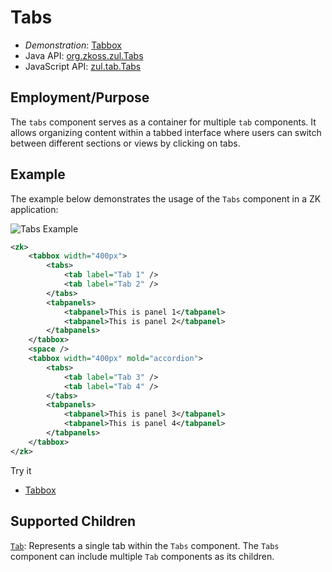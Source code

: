 # Tabs

- *Demonstration*: [Tabbox](https://www.zkoss.org/zkdemo/tabbox)
- Java API: [org.zkoss.zul.Tabs](https://www.zkoss.org/javadoc/latest/zk/org/zkoss/zul/Tabs.html)
- JavaScript API: [zul.tab.Tabs](https://www.zkoss.org/javadoc/latest/jsdoc/classes/zul.tab.Tabs.html)

## Employment/Purpose
The `tabs` component serves as a container for multiple `tab` components. It allows organizing content within a tabbed interface where users can switch between different sections or views by clicking on tabs.

## Example

The example below demonstrates the usage of the `Tabs` component in a ZK application:

![Tabs Example](ZKComRef_Containers_Tabs.png)

```xml
<zk>
    <tabbox width="400px">
        <tabs>
            <tab label="Tab 1" />
            <tab label="Tab 2" />
        </tabs>
        <tabpanels>
            <tabpanel>This is panel 1</tabpanel>
            <tabpanel>This is panel 2</tabpanel>
        </tabpanels>
    </tabbox>
	<space />
    <tabbox width="400px" mold="accordion">
        <tabs>
            <tab label="Tab 3" />
            <tab label="Tab 4" />
        </tabs>
        <tabpanels>
            <tabpanel>This is panel 3</tabpanel>
            <tabpanel>This is panel 4</tabpanel>
        </tabpanels>
    </tabbox>
</zk>
```

Try it

* [Tabbox](https://zkfiddle.org/sample/cd1tff/1-ZK-Component-Reference-Tabbox-Example?v=latest&t=Iceblue_Compact)

## Supported Children

[`Tab`](tab): Represents a single tab within the `Tabs` component. The `Tabs` component can include multiple `Tab` components as its children.
